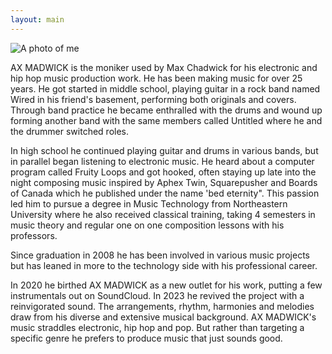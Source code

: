 ```yaml
---
layout: main
---
```


<img src="{{site.url}}/images/me@300x300.jpg" alt="A photo of me">

AX MADWICK is the moniker used by Max Chadwick for his electronic and hip hop music production work. He has been making music for over 25 years. He got started in middle school, playing guitar in a rock band named Wired in his friend's basement, performing both originals and covers. Through band practice he became enthralled with the drums and wound up forming another band with the same members called Untitled where he and the drummer switched roles.

In high school he continued playing guitar and drums in various bands, but in parallel began listening to electronic music. He heard about a computer program called Fruity Loops and got hooked, often staying up late into the night composing music inspired by Aphex Twin, Squarepusher and Boards of Canada which he published under the name 'bed eternity". This passion led him to pursue a degree in Music Technology from Northeastern University where he also received classical training, taking 4 semesters in music theory and regular one on one composition lessons with his professors.

Since graduation in 2008 he has been involved in various music projects but has leaned in more to the technology side with his professional career.

In 2020 he birthed AX MADWICK as a new outlet for his work, putting a few instrumentals out on SoundCloud. In 2023 he revived the project with a reinvigorated sound. The arrangements, rhythm, harmonies and melodies draw from his diverse and extensive musical background. AX MADWICK's music straddles electronic, hip hop and pop. But rather than targeting a specific genre he prefers to produce music that just sounds good.




